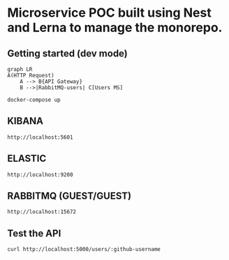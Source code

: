 # Microservice POC built using Nest and Lerna to manage the monorepo.

## Getting started (dev mode)

```mermaid
graph LR
A(HTTP Request)
    A --> B{API Gateway}
    B -->|RabbitMQ-users| C[Users MS]
```

```
docker-compose up
```

## KIBANA

```
http://localhost:5601
```

## ELASTIC

```
http://localhost:9200
```

## RABBITMQ (GUEST/GUEST)

```
http://localhost:15672
```

## Test the API

```
curl http://localhost:5000/users/:github-username
```
